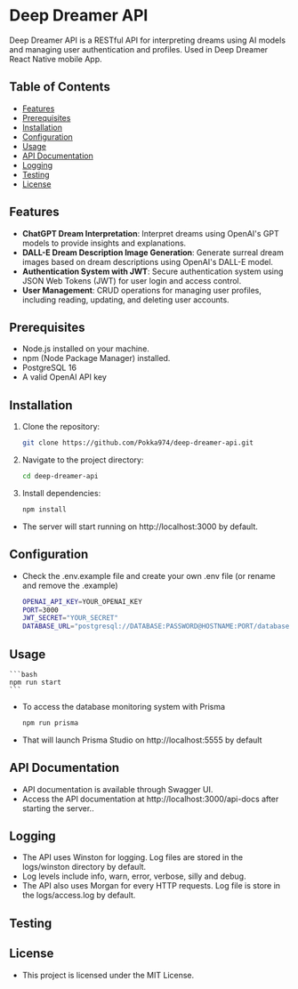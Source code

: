 # Deep Dreamer API

Deep Dreamer API is a RESTful API for interpreting dreams using AI models and managing user authentication and profiles. Used in Deep Dreamer React Native mobile App.

## Table of Contents

-   [Features](#features)
-   [Prerequisites](#prerequisites)
-   [Installation](#installation)
-   [Configuration](#configuration)
-   [Usage](#usage)
-   [API Documentation](#api-documentation)
-   [Logging](#logging)
-   [Testing](#testing)
-   [License](#license)

## Features

-   **ChatGPT Dream Interpretation**: Interpret dreams using OpenAI's GPT models to provide insights and explanations.
-   **DALL-E Dream Description Image Generation**: Generate surreal dream images based on dream descriptions using OpenAI's DALL-E model.
-   **Authentication System with JWT**: Secure authentication system using JSON Web Tokens (JWT) for user login and access control.
-   **User Management**: CRUD operations for managing user profiles, including reading, updating, and deleting user accounts.

## Prerequisites

-   Node.js installed on your machine.
-   npm (Node Package Manager) installed.
-   PostgreSQL 16
-   A valid OpenAI API key

## Installation

1. Clone the repository:

    ```bash
    git clone https://github.com/Pokka974/deep-dreamer-api.git
    ```

2. Navigate to the project directory:

    ```bash
    cd deep-dreamer-api
    ```

3. Install dependencies:

    ```bash
    npm install
    ```

-   The server will start running on http://localhost:3000 by default.

## Configuration

-   Check the .env.example file and create your own .env file (or rename and remove the .example)

    ```bash
    OPENAI_API_KEY=YOUR_OPENAI_KEY
    PORT=3000
    JWT_SECRET="YOUR_SECRET"
    DATABASE_URL="postgresql://DATABASE:PASSWORD@HOSTNAME:PORT/databasename?schema="
    ```

## Usage

    ```bash
    npm run start
    ```

-   To access the database monitoring system with Prisma

    ```bash
    npm run prisma
    ```

-   That will launch Prisma Studio on http://localhost:5555 by default

## API Documentation

-   API documentation is available through Swagger UI.
-   Access the API documentation at http://localhost:3000/api-docs after starting the server..

## Logging

-   The API uses Winston for logging. Log files are stored in the logs/winston directory by default.
-   Log levels include info, warn, error, verbose, silly and debug.
-   The API also uses Morgan for every HTTP requests. Log file is store in the logs/access.log by default.

## Testing

## License

-   This project is licensed under the MIT License.
